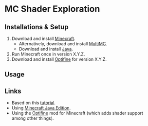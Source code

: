 # MC Shader Exploration

## Installations & Setup

1. Download and install [Minecraft](https://www.minecraft.net/download).
    * Alternatively, download and install [MultiMC](https://multimc.org/#Download).
    * Download and install [Java](https://www.java.com/en/download/).
2. Run Minecraft once in version X.Y.Z.
3. Download and install [Optifine](https://optifine.net/downloads) for version X.Y.Z.

## Usage

## Links

* Based on this [tutorial](https://github.com/saada2006/MinecraftShaderProgramming).
* Using [Minecraft Java Edition](https://www.minecraft.net/download).
* Using the [Optifine](https://optifine.net/downloads) mod for Minecraft (which adds shader support among other things).
